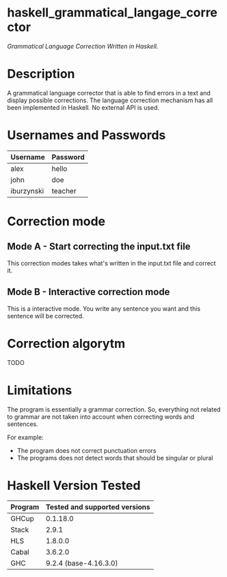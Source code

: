 # haskell_grammatical_langage_corrector

_Grammatical Language Correction Written in Haskell._

# Description

A grammatical language corrector that is able to find errors in a text and display possible corrections. The language correction mechanism has all been implemented in Haskell. No external API is used.

# Usernames and Passwords

| Username   | Password |
| ---------- | -------- |
| alex       | hello    |
| john       | doe      |
| iburzynski | teacher  |

# Correction mode

## Mode A - Start correcting the input.txt file

This correction modes takes what's written in the input.txt file and correct it.

## Mode B - Interactive correction mode

This is a interactive mode. You write any sentence you want and this sentence will be corrected.

# Correction algorytm

TODO

# Limitations

The program is essentially a grammar correction. So, everything not related to grammar are not taken into account when correcting words and sentences.

For example:

- The program does not correct punctuation errors
- The programs does not detect words that should be singular or plural

# Haskell Version Tested

| Program     | Tested and supported versions |
| ----------- | ----------------------------- |
| GHCup       | 0.1.18.0                      |
| Stack       | 2.9.1                         |
| HLS         | 1.8.0.0                       |
| Cabal       | 3.6.2.0                       |
| GHC         | 9.2.4 (base-4.16.3.0)         |